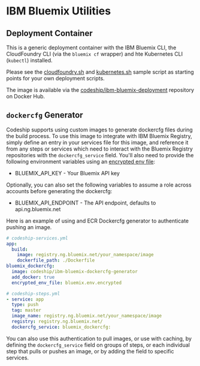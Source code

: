 # IBM Bluemix Utilities

## Deployment Container

This is a generic deployment container with the IBM Bluemix CLI, the CloudFoundry CLI (via the `bluemix cf` wrapper) and hte Kubernetes CLI (`kubectl`) installed.

Please see the [cloudfoundry.sh](deployment/tests/cloudfoundry.sh) and [kubernetes.sh](deployment/tests/kubernetes.sh) sample script as starting points for your own deployment scripts.

The image is available via the [codeship/ibm-bluemix-deployment](https://hub.docker.com/r/codeship/ibm-bluemix-deployment/) repository on Docker Hub.

## `dockercfg` Generator

Codeship supports using custom images to generate dockercfg files during the build process. To use this image to integrate with IBM Bluemix Registry, simply define an entry in your services file for this image, and reference it from any steps or services which need to interact with the Bluemix Registry repositories with the `dockercfg_service` field. You'll also need to provide the following environment variables using an [encrypted env file](https://codeship.com/documentation/docker/encryption/):

* BLUEMIX_API_KEY - Your Bluemix API key

Optionally, you can also set the following variables to assume a role across accounts before generating the dockercfg:

* BLUEMIX_API_ENDPOINT - The API endpoint, defaults to api.ng.bluemix.net

Here is an example of using and ECR Dockercfg generator to authenticate pushing an image.

```yaml
# codeship-services.yml
app:
  build:
    image: registry.ng.bluemix.net/your_namespace/image
    dockerfile_path: ./Dockerfile
bluemix_dockercfg:
  image: codeship/ibm-bluemix-dockercfg-generator
  add_docker: true
  encrypted_env_file: bluemix.env.encrypted
```

```yaml
# codeship-steps.yml
- service: app
  type: push
  tag: master
  image_name: registry.ng.bluemix.net/your_namespace/image
  registry: registry.ng.bluemix.net/
  dockercfg_service: bluemix_dockercfg:
```

You can also use this authentication to pull images, or use with caching, by defining the `dockercfg_service` field on groups of steps, or each individual step that pulls or pushes an image, or by adding the field to specific services.
